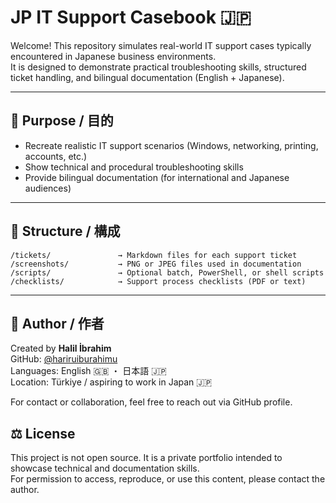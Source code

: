 # JP IT Support Casebook 🇯🇵

Welcome! This repository simulates real-world IT support cases typically encountered in Japanese business environments.  
It is designed to demonstrate practical troubleshooting skills, structured ticket handling, and bilingual documentation (English + Japanese).

---

## 🎯 Purpose / 目的

- Recreate realistic IT support scenarios (Windows, networking, printing, accounts, etc.)
- Show technical and procedural troubleshooting skills
- Provide bilingual documentation (for international and Japanese audiences)

---

## 📁 Structure / 構成
```
/tickets/               → Markdown files for each support ticket  
/screenshots/           → PNG or JPEG files used in documentation  
/scripts/               → Optional batch, PowerShell, or shell scripts  
/checklists/            → Support process checklists (PDF or text)
```
---

## 👤 Author / 作者

Created by **Halil İbrahim**  
GitHub: [@hariruiburahimu](https://github.com/hariruiburahimu)  
Languages: English 🇬🇧 ・ 日本語 🇯🇵  
Location: Türkiye / aspiring to work in Japan 🇯🇵

For contact or collaboration, feel free to reach out via GitHub profile.

## ⚖️ License  
This project is not open source. It is a private portfolio intended to showcase technical and documentation skills.  
For permission to access, reproduce, or use this content, please contact the author.

